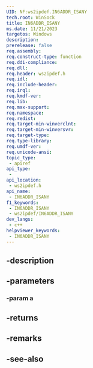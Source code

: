 ```yaml
---
UID: NF:ws2ipdef.IN6ADDR_ISANY
tech.root: WinSock
title: IN6ADDR_ISANY
ms.date: 11/21/2023
targetos: Windows
description: 
prerelease: false
req.assembly: 
req.construct-type: function
req.ddi-compliance: 
req.dll: 
req.header: ws2ipdef.h
req.idl: 
req.include-header: 
req.irql: 
req.kmdf-ver: 
req.lib: 
req.max-support: 
req.namespace: 
req.redist: 
req.target-min-winverclnt: 
req.target-min-winversvr: 
req.target-type: 
req.type-library: 
req.umdf-ver: 
req.unicode-ansi: 
topic_type:
 - apiref
api_type:
 - 
api_location:
 - ws2ipdef.h
api_name:
 - IN6ADDR_ISANY
f1_keywords:
 - IN6ADDR_ISANY
 - ws2ipdef/IN6ADDR_ISANY
dev_langs:
 - c++
helpviewer_keywords:
 - IN6ADDR_ISANY
---
```


## -description

## -parameters

### -param a

## -returns

## -remarks

## -see-also

